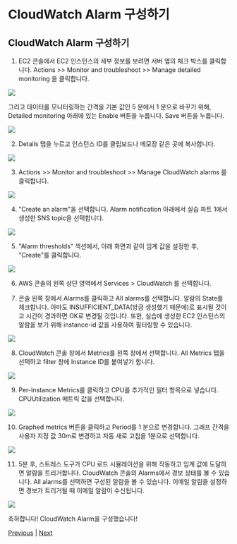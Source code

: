 # CloudWatch Alarm 구성하기

## CloudWatch Alarm 구성하기

1. EC2 콘솔에서 EC2 인스턴스의 세부 정보를 보려면 서버 옆의 체크 박스를 클릭합니다. Actions >> Monitor and troubleshoot >> Manage detailed monitoring 을 클릭합니다.

![](../../images/ec2-detail-mon-01.png)

그리고 데이터를 모니터링하는 간격을 기본 값인 5 분에서 1 분으로 바꾸기 위해, Detailed monitoring 아래에 있는 Enable 버튼을 누릅니다. Save 버튼을 누릅니다.

![](../../images/ec2-detail-mon-02.png)

2. Details 탭을 누르고 인스턴스 ID를 클립보드나 메모장 같은 곳에 복사합니다.

![](../../images/ec2-detail-mon-03.png)

3. Actions >> Monitor and troubleshoot >> Manage CloudWatch alarms 를 클릭합니다.

![](../../images/ec2_create_alarm.png)

4. "Create an alarm"을 선택합니다. Alarm notification 아래에서 실습 파트 1에서 생성한 SNS topic을 선택합니다.

![](../../images/ec2-create-alarm-01.png)

5. "Alarm thresholds" 섹션에서, 아래 화면과 같이 임계 값을 설정한 후, "Create"를 클릭합니다.

![](../../images/ec2-create-alarm-02.png)

6. AWS 콘솔의 왼쪽 상단 영역에서 Services > CloudWatch 를 선택합니다.

7. 콘솔 왼쪽 창에서 Alarms를 클릭하고 All alarms를 선택합니다. 알람의 State를 체크합니다. 아마도 INSUFFICIENT_DATA(방금 생성했기 때문에)로 표시될 것이고 시간이 경과하면 OK로 변경될 것입니다. 또한, 실습에 생성한 EC2 인스턴스의 알람을 보기 위해 instance-id 값을 사용하여 필터링할 수 있습니다.

![](../../ec2_cw_insufficient.png)

8. CloudWatch 콘솔 창에서 Metrics를 왼쪽 창에서 선택합니다. All Metrics 탭을 선택하고 filter 창에 Instance ID를 붙여넣기 합니다.

![](../../images/ec2-cw-metrics-01.png)

9. Per-Instance Metrics를 클릭하고 CPU를 추가적인 필터 항목으로 넣습니다. CPUUtilization 메트릭 값을 선택합니다.

![](../../images/ec2-cw-metrics-02.png)

10. Graphed metrics 버튼을 클릭하고 Period를 1 분으로 변경합니다. 그래프 간격을 사용자 지정 값 30m로 변경하고 자동 새로 고침을 1분으로 선택합니다.

![](../../images/ec2-custom-graph.png)

11. 5분 후, 스트레스 도구가 CPU 로드 시뮬레이션을 위해 작동하고 임계 값에 도달하면 알람을 트리거합니다. CloudWatch 콘솔의 Alarms에서 경보 상태를 볼 수 있습니다. All alarms를 선택하면 구성된 알람을 볼 수 있습니다. 이메일 알림을 설정하면 경보가 트리거될 때 이메일 알람이 수신됩니다.

![](../../images/ec2_inAlarm.png)

축하합니다! CloudWatch Alarm을 구성했습니다!

[Previous](./2-monitoring.md) | [Next](./4-monitoring.md)